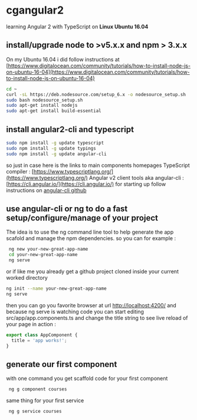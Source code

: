 # cgangular2
learning Angular 2 with TypeScript on  **Linux Ubuntu 16.04**

## install/upgrade node to >v5.x.x and npm > 3.x.x 
On my Ubuntu 16.04 i did follow instructions at 
[https://www.digitalocean.com/community/tutorials/how-to-install-node-js-on-ubuntu-16-04](https://www.digitalocean.com/community/tutorials/how-to-install-node-js-on-ubuntu-16-04)
```bash
cd ~
curl -sL https://deb.nodesource.com/setup_6.x -o nodesource_setup.sh
sudo bash nodesource_setup.sh
sudo apt-get install nodejs
sudo apt-get install build-essential
```
## install angular2-cli and typescript
```bash
sudo npm install -g update typescript
sudo npm install -g update typings
sudo npm install -g update angular-cli
```
so just in case here is the links to main components homepages
TypeScript compiler : [https://www.typescriptlang.org/](https://www.typescriptlang.org/)
Angular v2 client tools aka angular-cli : [https://cli.angular.io/](https://cli.angular.io/)
for starting up follow instructions on [angular-cli github](https://github.com/angular/angular-cli)
## use angular-cli or ng to do a fast setup/configure/manage of your project
The idea is to use the ng command line tool to help generate the app scafold 
and manage the npm dependencies.
so you can for example :
```bash
 ng new your-new-great-app-name
 cd your-new-great-app-name
 ng serve
 ```
 
or if like me you already get a github project cloned inside your current worked directory
```bash
ng init --name your-new-great-app-name
ng serve
```
then you can go you favorite browser at url [http://localhost:4200/](http://localhost:4200/)
and because ng serve is watching code you can start editing src/app/app.components.ts 
and change the title string to see live reload of your page in action :
```TypeScript
export class AppComponent {
  title = 'app works!';
}
```

## generate our first component
with one command you get scaffold code for your first component  
```bash
 ng g component courses
```
same thing for your first service
```bash
 ng g service courses
```




